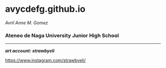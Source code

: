 # avycdefg.github.io
*Avril Anne M. Gomez*
### Ateneo de Naga University Junior High School ###

---

***art account: strawbyeli***

https://www.instagram.com/strawbyeli/
